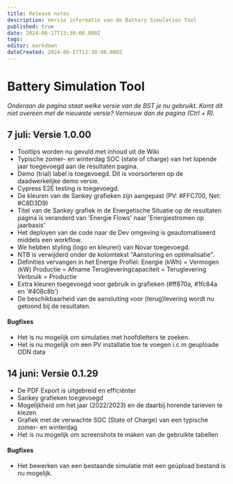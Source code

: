 ```yaml
---
title: Release notes
description: Versie informatie van de Battery Simulation Tool
published: true
date: 2024-06-17T13:30:00.000Z
tags: 
editor: markdown
dateCreated: 2024-06-17T13:30:00.000Z
---
```


# Battery Simulation Tool

_Onderaan de pagina staat welke versie van de BST je nu gebruikt. Komt dit niet overeen met de nieuwste versie? Vernieuw dan de pagina (Ctrl + R)._

## 7 juli: Versie 1.0.00
- Tooltips worden nu gevuld met inhoud uit de Wiki
- Typische zomer- en winterdag SOC (state of charge) van het lopende jaar toegevoegd aan de resultaten pagina. 
- Demo (trial) label is toegevoegd. Dit is voorsorteren op de daadwerkelijke demo versie. 
- Cypress E2E testing is toegevoegd.
- De kleuren van de Sankey grafieken zijn aangepast (PV: #FFC700, Net: #C8D3D9) 
- Titel van de Sankey grafiek in de Energetische Situatie op de resultaten pagina is veranderd van 'Energie Flows' naar 'Energiestromen op jaarbasis'
- Het deployen van de code naar de Dev omgeving is geautomatiseerd middels een workflow. 
- We hebben styling (logo en kleuren) van Novar toegevoegd.
- NTB is verwijderd onder de kolomtekst "Aansturing en optimalisatie".
- Definities vervangen in het Energie Profiel:
    Energie (kWh) = Vermogen (kW)
    Productie = Afname
    Terugleveringcapaciteit = Teruglevering
    Verbruik = Productie
- Extra kleuren toegevoegd voor gebruik in grafieken (#ff870a, #1fc84a en '#408c8b')
- De beschikbaarheid van de aansluiting voor (terug)levering wordt nu getoond bij de resultaten.

#### Bugfixes
- Het is nu mogelijk om simulaties met hoofdletters te zoeken. 
- Het is nu mogelijk om een PV installatie toe te voegen i.c.m geuploade ODN data

## 14 juni: Versie 0.1.29
- De PDF Export is uitgebreid en efficiënter
- Sankey grafieken toegevoegd
- Mogelijkheid om het jaar (2022/2023) en de daarbij horende tarieven te kiezen
- Grafiek met de verwachte SOC (State of Charge) van een typische zomer- en winterdag
- Het is nu mogelijk om screenshots te maken van de gebruikte tabellen

#### Bugfixes
- Het bewerken van een bestaande simulatie mét een geüpload bestand is nu mogelijk.
